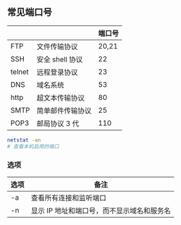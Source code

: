 ## 常见端口号

|        |                  | 端口号 |
| ------ | ---------------- | ------ |
| FTP    | 文件传输协议     | 20,21  |
| SSH    | 安全 shell 协议  | 22     |
| telnet | 远程登录协议     | 23     |
| DNS    | 域名系统         | 53     |
| http   | 超文本传输协议   | 80     |
| SMTP   | 简单邮件传输协议 | 25     |
| POP3   | 邮局协议 3 代    | 110    |

```bash
netstat -an
# 查看本机启用的端口
```

### 选项

| 选项 | 备注                                       |
| ---- | ------------------------------------------ |
| -a   | 查看所有连接和监听端口                     |
| -n   | 显示 IP 地址和端口号，而不显示域名和服务名 |
